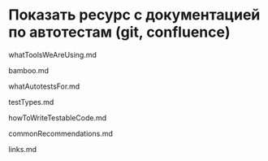 # Показать ресурс с документацией по автотестам (git, confluence)

whatToolsWeAreUsing.md

bamboo.md

whatAutotestsFor.md

testTypes.md

howToWriteTestableCode.md

commonRecommendations.md

links.md

